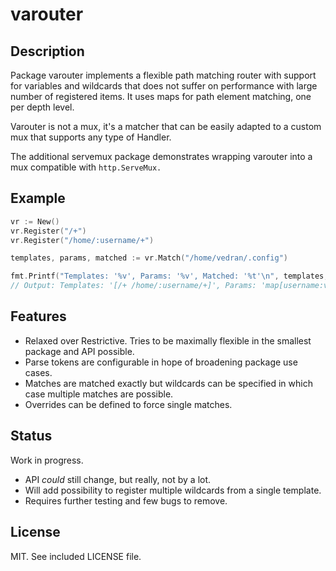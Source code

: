 # varouter

## Description

Package varouter implements a flexible path matching router with support for
variables and wildcards that does not suffer on performance with large
number of registered items. It uses maps for path element matching, one per depth level.

Varouter is not a mux, it's a matcher that can be easily adapted to a custom mux that supports any type of Handler.

The additional servemux package demonstrates wrapping varouter into a mux compatible with `http.ServeMux.`

## Example

```Go
vr := New()
vr.Register("/+")
vr.Register("/home/:username/+")

templates, params, matched := vr.Match("/home/vedran/.config")

fmt.Printf("Templates: '%v', Params: '%v', Matched: '%t'\n", templates, params, matched)
// Output: Templates: '[/+ /home/:username/+]', Params: 'map[username:vedran]', Matched: 'true'
```

## Features

* Relaxed over Restrictive. Tries to be maximally flexible in the smallest package and API possible.
* Parse tokens are configurable in hope of broadening package use cases.
* Matches are matched exactly but wildcards can be specified in which case multiple matches are possible.
* Overrides can be defined to force single matches.

## Status

Work in progress.

* API _could_ still change, but really, not by a lot.
* Will add possibility to register multiple wildcards from a single template.
* Requires further testing and few bugs to remove.

## License

MIT. See included LICENSE file.